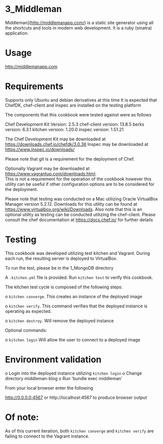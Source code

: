 # 3_Middleman

Middleman](http://middlemanapp.com/) is a static site generator using all the shortcuts and tools in modern web development. It is a ruby (sinatra) application.

Usage
=====

http://middlemanapp.com

Requirements
============
Supports only Ubuntu and debian derivatives at this time
It is expected that ChefDK, chef-client and inspec are installed on the testing platform

The components that this cookbook were tested against were as follows

Chef Development Kit Version: 2.5.3
chef-client version: 13.8.5
berks version: 6.3.1
kitchen version: 1.20.0
inspec version: 1.51.21

The Chef Development Kit may be downloaded at https://downloads.chef.io/chefdk/3.0.36
Inspec may be downloaded at https://www.inspec.io/downloads/

Please note that git is a requirement for the deployment of Chef.

Optionally Vagrant may be downloaded at https://www.vagrantup.com/downloads.html.  
This is not a requirement for the operation of the cookbook however this utility can be
useful if other configuration options are to be considered for the deployment.

Please note that testing was conducted on a Mac utilizing Oracle VirtualBox Manager version 5.2.12.  Downloads for this utility can be found at https://www.virtualbox.org/wiki/Downloads.
Also note that this is an optional utility as testing can be conducted utilizing the chef-client.  Please consult the chef documentation at https://docs.chef.io/ for further details

Testing
=======

This cookbook was developed utilizing test kitchen and Vagrant.  During each run,
the resulting server is deployed to VirtualBox.

To run the test, please be in the 1_MongoDB directory

A `.kitchen.yml` file is provided. Run `kitchen test` to verify this cookbook.

The kitchen test cycle is composed of the following steps:  

o `kitchen converge`.  This creates an instance of the deployed image

o `kitchen verify`.    This command verifies that the deployed instance is operating as expected.

o `kitchen destroy`.   Will remove the deployed instance


Optional commands:

o `kitchen login`      Will allow the user to connect to a deployed image


Environment validation
======================

o Login into the deployed instance utilizing `kitchen login`
o Change directory middleman-blog
o Run 'bundle exec middleman'

From your local browser enter the following

http://0.0.0.0:4567 or http://localhost:4567 to produce browser output

Of note:
=======
As of this current iteration, both `kitchen converge` and `kitchen verify` are failing to connect
to the Vagrant instance.
